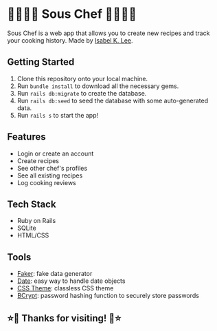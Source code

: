 💫👩🏻‍🍳 Sous Chef 👩🏻‍🍳💫
========================

Sous Chef is a web app that allows you to create new recipes and track your cooking history. Made by [Isabel K. Lee](https://www.kleetime.com).

## Getting Started

1. Clone this repository onto your local machine.
2. Run `bundle install` to download all the necessary gems.
3. Run `rails db:migrate` to create the database.
4. Run `rails db:seed` to seed the database with some auto-generated data.
5. Run `rails s` to start the app!

## Features

* Login or create an account
* Create recipes
* See other chef's profiles
* See all existing recipes
* Log cooking reviews

## Tech Stack

* Ruby on Rails
* SQLite
* HTML/CSS

## Tools

* [Faker](https://github.com/faker-ruby/faker): fake data generator
* [Date](https://github.com/ruby/date): easy way to handle date objects
* [CSS Theme](https://kognise.github.io/water.css/): classless CSS theme
* [BCrypt](https://github.com/codahale/bcrypt-ruby): password hashing function to securely store passwords

## ⭐️🍜 Thanks for visiting! 🍜⭐️
